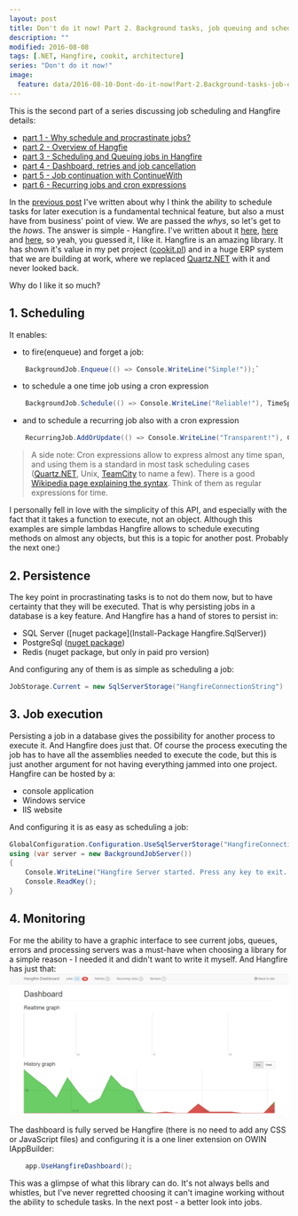 ```yaml
---
layout: post
title: Don't do it now! Part 2. Background tasks, job queuing and scheduling with Hangfire
description: ""
modified: 2016-08-08
tags: [.NET, Hangfire, cookit, architecture]
series: "Don't do it now!"
image:
  feature: data/2016-08-10-Dont-do-it-now!Part-2.Background-tasks-job-queuing-and-scheduling-with-Hangfire/logo.png
---
```


This is the second part of a series discussing job scheduling and Hangfire details:

- [part 1 - Why schedule and procrastinate jobs?](/Don't-do-it)
- [part 2 - Overview of Hangfie](/Don't-do-it-now!-Part-2.-Background-tasks,-job-queuing-and-scheduling-with-Hangfire/)
- [part 3 - Scheduling and Queuing jobs in Hangfire](/Don't-do-it-now!-Part-3.-Hangfire-details-jobs/)
- [part 4 - Dashboard, retries and job cancellation](/Don't-do-it-now!-Part-4.-Hangfire-details-dashboard,-retries-and-job-cancellation/)
- [part 5 - Job continuation with ContinueWith](/Don't-do-it-now!-Part-5.-Hangfire-job-continuation,-ContinueWith/)
- [part 6 - Recurring jobs and cron expressions](/Don't-do-it-now!-Part-6.-Hangfire-recurring-jobs/)

In the [previous post](/Don't-do-it) I've written about why I think the ability to schedule tasks for later execution is a fundamental technical feature, but also a must have from business' point of view.
We are passed the *whys*, so let's get to the *hows*. The answer is simple - Hangfire. I've written about it [here](http://indexoutofrange.com/GC-can-kill-You-Practical-GC-performance-counters-in-NET/), [here](http://indexoutofrange.com/LocalOptimizationsDontAddUp/) and [here](http://indexoutofrange.com/How-is-cookit-build/), so yeah, you guessed it, I like it.  Hangfire is an amazing library. It has shown it's value in my pet project ([cookit.pl](http://cookit.pl)) and in a huge ERP system that we are building at work, where we replaced [Quartz.NET](http://www.quartz-scheduler.net/) with it and never looked back. 
<!--MORE-->

Why do I like it so much?

## 1. Scheduling
It enables:
- to fire(enqueue) and forget a job:

```csharp
	BackgroundJob.Enqueue(() => Console.WriteLine("Simple!"));`
```

- to schedule a one time job using a cron expression

```csharp
	BackgroundJob.Schedule(() => Console.WriteLine("Reliable!"), TimeSpan.FromDays(7));
```

- and to schedule a recurring job also with a cron expression

```csharp
	RecurringJob.AddOrUpdate(() => Console.WriteLine("Transparent!"), Cron.Daily)
```

>A side note: Cron expressions allow to express almost any time span, and using them is a standard in most task scheduling cases ([Quartz.NET](http://www.quartz-scheduler.net/), Unix, [TeamCity](https://www.jetbrains.com/teamcity/) to name a few). There is a good [Wikipedia page explaining the syntax](https://en.wikipedia.org/wiki/Cron#CRON_expression). Think of them as regular expressions for time.

I personally fell in love with the simplicity of this API, and especially with the fact that it takes a function to execute, not an object. Although this examples are simple lambdas Hangfire allows to schedule executing methods on almost any objects, but this is a topic for another post. Probably the next one:)
	

## 2. Persistence
The key point in procrastinating tasks is to not do them now, but to have certainty that they will be executed. That is why persisting jobs in a database is a key feature. And Hangfire has a hand of stores to persist in:
- SQL Server ([nuget package](Install-Package Hangfire.SqlServer))
- PostgreSql ([nuget package](postgres)) 
- Redis (nuget package, but only in paid pro version) 

And configuring any of them is as simple as scheduling a job:

```csharp
JobStorage.Current = new SqlServerStorage("HangfireConnectionString")
```

## 3. Job execution
Persisting a job in a database gives the possibility for another process to execute it. And Hangfire does just that. Of course the process executing the job has to have all the assemblies needed to execute the code, but this is just another argument for not having everything jammed into one project. Hangfire can be hosted by a:
- console application
- Windows service
- IIS website 

And configuring it is as easy as scheduling a job:
```csharp
GlobalConfiguration.Configuration.UseSqlServerStorage("HangfireConnectionString");
using (var server = new BackgroundJobServer())
{
    Console.WriteLine("Hangfire Server started. Press any key to exit...");
    Console.ReadKey();
}
```

## 4. Monitoring
For me the ability to have a graphic interface to see current jobs, queues, errors and processing servers was a must-have when choosing a library for a simple reason - I needed it and didn't want to write it myself. And Hangfire has just that:
![](/data/LocalOptimizationsDontAddUp/HangfireDashboard.png)

The dashboard is fully served be Hangfire (there is no need to add any CSS or JavaScript files) and configuring it is a one liner extension on OWIN IAppBuilder:

```csharp
	app.UseHangfireDashboard();
``` 

This was a glimpse of what this library can do. It's not always bells and whistles, but I've never regretted choosing it can't imagine working without the ability to schedule tasks. 
In the next post - a better look into jobs.